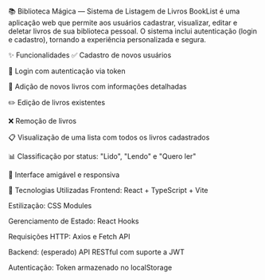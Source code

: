 📚 Biblioteca Mágica — Sistema de Listagem de Livros
BookList é uma aplicação web que permite aos usuários cadastrar, visualizar, editar e deletar livros de sua biblioteca pessoal. O sistema inclui autenticação (login e cadastro), tornando a experiência personalizada e segura.

✨ Funcionalidades
✅ Cadastro de novos usuários

🔐 Login com autenticação via token

📖 Adição de novos livros com informações detalhadas

✏️ Edição de livros existentes

❌ Remoção de livros

📋 Visualização de uma lista com todos os livros cadastrados

📊 Classificação por status: "Lido", "Lendo" e "Quero ler"

💬 Interface amigável e responsiva

🧱 Tecnologias Utilizadas
Frontend: React + TypeScript + Vite

Estilização: CSS Modules

Gerenciamento de Estado: React Hooks

Requisições HTTP: Axios e Fetch API

Backend: (esperado) API RESTful com suporte a JWT

Autenticação: Token armazenado no localStorage




